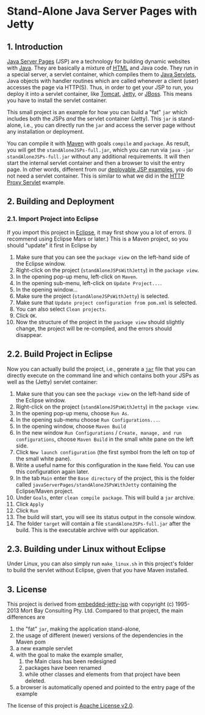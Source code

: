 # Stand-Alone Java Server Pages with Jetty

## 1. Introduction

[Java Server Pages](http://en.wikipedia.org/wiki/JavaServer_Pages) (JSP) are a technology for building dynamic websites with [Java](http://en.wikipedia.org/wiki/Java_(software_platform)). They are basically a mixture of [HTML](http://www.w3.org/html/) and Java code. They run in a special server, a servlet container, which compiles them to [Java Servlets](http://en.wikipedia.org/wiki/Java_Servlet), Java objects with handler routines which are called whenever a client (user) accesses the page via HTTP(S). Thus, in order to get your JSP to run, you deploy it into a servlet container, like [Tomcat](http://tomcat.apache.org/), [Jetty](http://www.eclipse.org/jetty/), or [JBoss](http://www.jboss.org/). This means you have to install the servlet container.

This small project is an example for how you can build a "fat" `jar` which includes both the JSPs *and* the servlet container (Jetty). This `jar` is stand-alone, i.e., you can directly run the `jar` and access the server page without any installation or deployment.

You can compile it with [Maven](http://maven.apache.org/) with goals `compile` and `package`. As result, you will get the `standAloneJSPs-full.jar`, which you can run via `java -jar standAloneJSPs-full.jar` without any additional requirements. It will then start the internal servlet container and then a browser to visit the entry page. In other words, different from our [deployable JSP examples](http://github.com/thomasWeise/distributedComputingExamples/tree/master/javaServerPages/examples), you do not need a servlet container. This is similar to what we did in the [HTTP Proxy Servlet](http://github.com/thomasWeise/distributedComputingExamples/tree/master/javaServlets/proxy) example.

## 2. Building and Deployment

### 2.1. Import Project into Eclipse

If you import this project in [Eclipse](http://www.eclipse.org), it may first show you a lot of errors. (I recommend using Eclipse Mars or later.) This is a Maven project, so you should "update" it first in Eclipse by

1. Make sure that you can see the `package view` on the left-hand side of the Eclipse window.
2. Right-click on the project (`standAloneJSPsWithJetty`) in the `package view`.
3. In the opening pop-up menu, left-click on `Maven`.
4. In the opening sub-menu, left-click on `Update Project...`.
5. In the opening window...
  1. Make sure the project (`standAloneJSPsWithJetty`) is selected.
  2. Make sure that `Update project configuration from pom.xml` is selected.
  3. You can also select `Clean projects`.
  4. Click `OK`.
6. Now the structure of the project in the `package view` should slightly change, the project will be re-compiled, and the errors should disappear.


## 2.2. Build Project in Eclipse

Now you can actually build the project, i.e., generate a [`jar`](https://en.wikipedia.org/wiki/JAR_%28file_format%29) file that you can directly execute on the command line and which contains both your JSPs as well as the (Jetty) servlet container:

1. Make sure that you can see the `package view` on the left-hand side of the Eclipse window.
2. Right-click on the project (`standAloneJSPsWithJetty`) in the `package view`.
3. In the opening pop-up menu, choose `Run As`.
4. In the opening sub-menu choose `Run Configurations...`.
5. In the opening window, choose `Maven Build`
6. In the new window `Run Configurations` / `Create, manage, and run configurations`, choose `Maven Build` in the small white pane on the left side.
7. Click `New launch configuration` (the first symbol from the left on top of the small white pane).
8. Write a useful name for this configuration in the `Name` field. You can use this configuration again later.
9. In the tab `Main` enter the `Base directory` of the project, this is the folder called `javaServerPages/standAloneJSPsWithJetty` containing the Eclipse/Maven project.
10. Under `Goals`, enter `clean compile package`. This will build a `jar` archive.
11. Click `Apply`
12. Click `Run`
13. The build will start, you will see its status output in the console window.
14. The folder `target` will contain a file `standAloneJSPs-full.jar` after the build. This is the executable archive with our application.

## 2.3. Building under Linux without Eclipse

Under Linux, you can also simply run `make_linux.sh` in this project's folder to build the servlet without Eclipse, given that you have Maven installed.

## 3. License

This project is derived from [embedded-jetty-jsp](https://github.com/jetty-project/embedded-jetty-jsp) with copyright (c) 1995-2013 Mort Bay Consulting Pty. Ltd. Compared to that project, the main differences are

1. the "fat" `jar`, making the application stand-alone,
2. the usage of different (newer) versions of the dependencies in the Maven pom
3. a new example servlet
4. with the goal to make the example smaller,
    1. the Main class has been redesigned
    2. packages have been renamed
    3. while other classes and elements from that project have been deleted.
5. a browser is automatically opened and pointed to the entry page of the example

The license of this project is [Apache License v2.0](http://www.opensource.org/licenses/apache2.0.php).